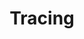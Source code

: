 ---
type: docs
title: "Tracing"
linkTitle: "Tracing"
weight: 300
description: Learn more about tracing scenarios and how to use tracing for visibility in your application
---